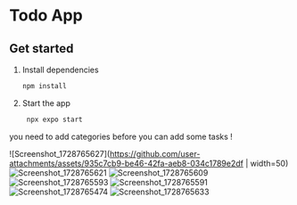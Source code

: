 # Todo App



## Get started

1. Install dependencies

   ```bash
   npm install
   ```

2. Start the app

   ```bash
    npx expo start
   ```
you need to add categories before you can add some tasks !

![Screenshot_1728765627](https://github.com/user-attachments/assets/935c7cb9-be46-42fa-aeb8-034c1789e2df | width=50)
![Screenshot_1728765621](https://github.com/user-attachments/assets/33f79e7f-aa05-4410-946b-a1783e8fbf82)
![Screenshot_1728765609](https://github.com/user-attachments/assets/1de7f238-66a6-441f-95b6-7fcf0b0487b1)
![Screenshot_1728765593](https://github.com/user-attachments/assets/09daa3f9-93b5-43f4-89d4-5a6e4b789955)
![Screenshot_1728765591](https://github.com/user-attachments/assets/ba03eb39-2cd4-4f81-bfb2-9f0de4736571)
![Screenshot_1728765474](https://github.com/user-attachments/assets/fac10509-9aaf-49f9-af04-84147c54dd2a)
![Screenshot_1728765633](https://github.com/user-attachments/assets/7f514777-eaa9-4787-adbf-3a3f2b4c9409)
